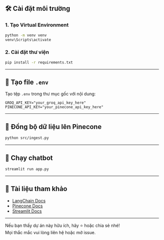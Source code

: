 ## 🛠️ Cài đặt môi trường

### 1. Tạo Virtual Environment

```bash
python -m venv venv
venv\Scripts\activate
```

### 2. Cài đặt thư viện

```bash
pip install -r requirements.txt
```

---
 
## 🔐 Tạo file `.env`

Tạo tệp `.env` trong thư mục gốc với nội dung:

```dotenv
GROQ_API_KEY="your_groq_api_key_here"
PINECONE_API_KEY="your_pinecone_api_key_here"
```
---

## 🔄 Đồng bộ dữ liệu lên Pinecone

```bash
python src/ingest.py
```

---

## 🚀 Chạy chatbot

```bash
streamlit run app.py
```

---

## 📌 Tài liệu tham khảo

- [LangChain Docs](https://docs.langchain.com/)
- [Pinecone Docs](https://docs.pinecone.io/)
- [Streamlit Docs](https://docs.streamlit.io/)

---

Nếu bạn thấy dự án này hữu ích, hãy ⭐️ hoặc chia sẻ nhé!  
Mọi thắc mắc vui lòng liên hệ hoặc mở issue.
